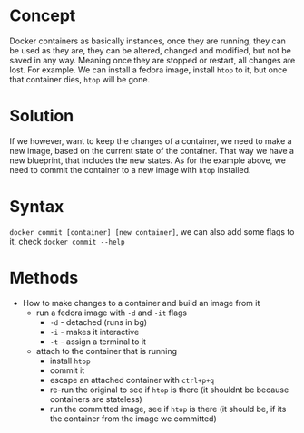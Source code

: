 # Concept
Docker containers as basically instances, once they are running, they can be used as they are, they can be altered, changed and modified, but not be saved in any way. Meaning once they are stopped or restart, all changes are lost. For example. We can install a fedora image, install `htop` to it, but once that container dies, `htop` will be gone.

# Solution
If we however, want to keep the changes of a container, we need to make a new image, based on the current state of the container. That way we have a new blueprint, that includes the new states. As for the example above, we need to commit the container to a new image with `htop` installed.

# Syntax
`docker commit [container] [new container]`, we can also add some flags to it, check `docker commit --help`

# Methods
- How to make changes to a container and build an image from it
    - run a fedora image with `-d` and `-it` flags
        - `-d` - detached (runs in bg)
        - `-i` - makes it interactive
        - `-t` - assign a terminal to it
    - attach to the container that is running
        - install `htop`
        - commit it
        - escape an attached container with `ctrl+p+q`
        - re-run the original to see if `htop` is there (it shouldnt be because containers are stateless)
        - run the committed image, see if `htop` is there (it should be, if its the container from the image we committed)